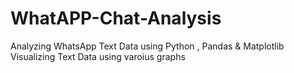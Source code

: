 # WhatAPP-Chat-Analysis
Analyzing WhatsApp Text Data using Python , Pandas & Matplotlib 
Visualizing Text Data using varoius graphs 
  
